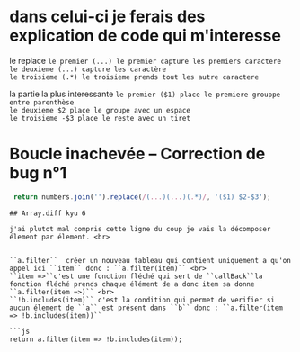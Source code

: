 # dans celui-ci je ferais des explication de code qui m'interesse 

le replace ``le premier (...) le premier capture les premiers caractere `` <br>
          `` le deuxieme (...) capture les caractère `` <br>
           ``le troisieme (.*) le troisieme prends tout les autre caractere `` <br>

la partie la plus interessante ``le premier ($1) place le premiere grouppe entre parenthèse`` <br>
                               ``le deuxieme $2 place le groupe avec un espace`` <br>
                               ``le troisieme -$3 place le reste avec un tiret ``


# Boucle inachevée – Correction de bug n°1
```js
 return numbers.join('').replace(/(...)(...)(.*)/, '($1) $2-$3');
 ```



```
## Array.diff kyu 6 

j'ai plutot mal compris cette ligne du coup je vais la décomposer élement par élement. <br>


``a.filter``  créer un nouveau tableau qui contient uniquement a qu'on appel ici ``item`` donc : ``a.filter(item)`` <br>
``item =>``c'est une fonction fléché qui sert de ``callBack``la fonction fléché prends chaque élément de a donc item sa donne ``a.filter(item =>)`` <br>
``!b.includes(item)`` c'est la condition qui permet de verifier si aucun élement de ``a`` est présent dans ``b`` donc : ``a.filter(item => !b.includes(item))``

```js
return a.filter(item => !b.includes(item));
```


